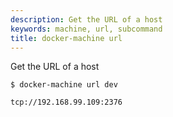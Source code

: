 ```yaml
---
description: Get the URL of a host
keywords: machine, url, subcommand
title: docker-machine url
---
```


Get the URL of a host

```console
$ docker-machine url dev

tcp://192.168.99.109:2376
```